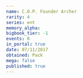 ```yaml
---
name: C.O.P. Founder Archer
rarity: 4
series: ent
memory_alpha:
bigbook_tier: -1
events: 0
in_portal: true
date: 07/11/2017
obtained: Pack
mega: false
published: true
---
```



